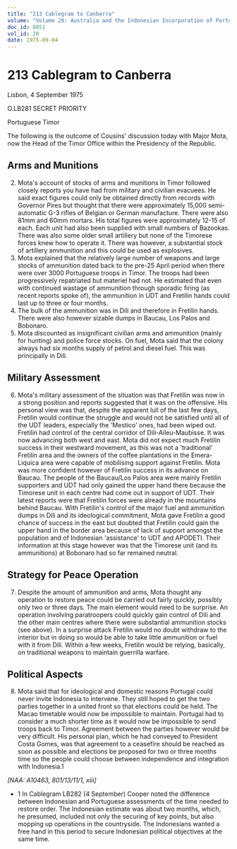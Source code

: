 ```yaml
---
title: "213 Cablegram to Canberra"
volume: "Volume 20: Australia and the Indonesian Incorporation of Portuguese Timor, 1974-1976"
doc_id: 8051
vol_id: 20
date: 1975-09-04
---
```


# 213 Cablegram to Canberra

Lisbon, 4 September 1975

O.LB281 SECRET PRIORITY

Portuguese Timor

The following is the outcome of Cousins' discussion today with Major Mota, now the Head of the Timor Office within the Presidency of the Republic.

## Arms and Munitions

  2. Mota's account of stocks of arms and munitions in Timor followed closely reports you have had from military and civilian evacuees. He said exact figures could only be obtained directly from records with Governor Pires but thought that there were approximately 15,000 semi-automatic G-3 rifles of Belgian or German manufacture. There were also 81mm and 60mm mortars. His total figures were approximately 12-15 of each. Each unit had also been supplied with small numbers of Bazookas. There was also some older small artillery but none of the Timorese forces knew how to operate it. There was however, a substantial stock of artillery ammunition and this could be used as explosives.
  3. Mota explained that the relatively large number of weapons and large stocks of ammunition dated back to the pre-25 April period when there were over 3000 Portuguese troops in Timor. The troops had been progressively repatriated but materiel had not. He estimated that even with continued wastage of ammunition through sporadic firing (as recent reports spoke of), the ammunition in UDT and Fretilin hands could last up to three or four months.
  4. The bulk of the ammunition was in Dili and therefore in Fretilin hands. There were also however sizable dumps in Baucau, Los Palos and Bobonaro.
  5. Mota discounted as insignificant civilian arms and ammunition (mainly for hunting) and police force stocks. On fuel, Mota said that the colony always had six months supply of petrol and diesel fuel. This was principally in Dili. 

## Military Assessment

  6. Mota's military assessment of the situation was that Fretilin was now in a strong position and reports suggested that it was on the offensive. His personal view was that, despite the apparent lull of the last few days, Fretilin would continue the struggle and would not be satisfied until all of the UDT leaders, especially the 'Mestico' ones, had been wiped out. Fretilin had control of the central corridor of Dili-Aileu-Maubisse. It was now advancing both west and east. Mota did not expect much Fretilin success in their westward movement, as this was not a 'traditional' Fretilin area and the owners of the coffee plantations in the Emera-Liquica area were capable of mobilising support against Fretilin. Mota was more confident however of Fretilin success in its advance on Baucau. The people of the Baucau/Los Palos area were mainly Fretilin supporters and UDT had only gained the upper hand there because the Timorese unit in each centre had come out in support of UDT. Their latest reports were that Fretilin forces were already in the mountains behind Baucau. With Fretilin's control of the major fuel and ammunition dumps in Dili and its ideological commitment, Mota gave Fretilin a good chance of success in the east but doubted that Fretilin could gain the upper hand in the border area because of lack of support amongst the population and of Indonesian 'assistance' to UDT and APODETI. Their information at this stage however was that the Timorese unit (and its ammunitions) at Bobonaro had so far remained neutral. 

## Strategy for Peace Operation

  7. Despite the amount of ammunition and arms, Mota thought any operation to restore peace could be carried out fairly quickly, possibly only two or three days. The main element would need to be surprise. An operation involving paratroopers could quickly gain control of Dili and the other main centres where there were substantial ammunition stocks (see above). In a surprise attack Fretilin would no doubt withdraw to the interior but in doing so would be able to take little ammunition or fuel with it from Dili. Within a few weeks, Fretilin would be relying, basically, on traditional weapons to maintain guerrilla warfare. 

## Political Aspects

  8. Mota said that for ideological and domestic reasons Portugal could never invite Indonesia to intervene. They still hoped to get the two parties together in a united front so that elections could be held. The Macao timetable would now be impossible to maintain. Portugal had to consider a much shorter time as it would now be impossible to send troops back to Timor. Agreement between the parties however would be very difficult. His personal plan, which he had conveyed to President Costa Gomes, was that agreement to a ceasefire should be reached as soon as possible and elections be proposed for two or three months time so the people could choose between independence and integration with Indonesia.1



_[NAA: A10463, 801/13/11/1, xiii]_

  * 1 In Cablegram LB282 (4 September) Cooper noted the difference between Indonesian and Portuguese assessments of the time needed to restore order. The Indonesian estimate was about two months, which, he presumed, included not only the securing of key points, but also mopping up operations in the countryside. The Indonesians wanted a free hand in this period to secure Indonesian political objectives at the same time. 


